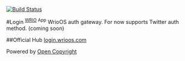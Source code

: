 [![Build Status](https://travis-ci.org/webRunes/Login-WRIO-App.svg?branch=master)](https://travis-ci.org/webRunes/Login-WRIO-App)

#Login <sup>[WRIO](https://wrioos.com) App</sup>
WrioOS auth gateway. For now supports Twitter auth method. 
(coming soon)

##Official Hub
[login.wrioos.com](https://login.wrioos.com)

Powered by [Open Copyright](https://opencopyright.wrioos.com)
